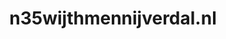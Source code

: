 ---
layout: post
title:  "n35wijthmennijverdal.nl"
internal_url:  "/dutchgov/n35wijthmennijverdal.nl.html"
categories: dutchgov
---